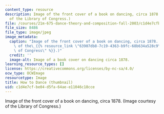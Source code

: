 ```yaml
---
content_type: resource
description: Image of the front cover of a book on dancing, circa 1878. (Image courtesy
  of the Library of Congress.)
file: /courses/21m-675-dance-theory-and-composition-fall-2003/c1d4e7cfbe04d5fa64aee11046c18cce_21m-675f03-th.jpg
file_size: 8486
file_type: image/jpeg
image_metadata:
  caption: "Image of the front cover of a book on dancing, circa 1878. (Image courtesy\
    \ of the\_{{% resource_link \"63907db8-7c19-4363-b9fc-68b634a528c9\" \"Library\
    \ of Congress\" %}}.)"
  credit: ''
  image-alt: Image of a book cover on dancing circa 1878.
learning_resource_types: []
license: https://creativecommons.org/licenses/by-nc-sa/4.0/
ocw_type: OCWImage
resourcetype: Image
title: How to Dance (thumbnail)
uid: c1d4e7cf-be04-d5fa-64ae-e11046c18cce
---
```

Image of the front cover of a book on dancing, circa 1878. (Image courtesy of the Library of Congress.)